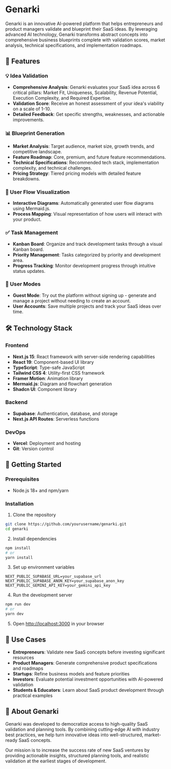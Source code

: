 # Genarki

Genarki is an innovative AI-powered platform that helps entrepreneurs and product managers validate and blueprint their SaaS ideas. By leveraging advanced AI technology, Genarki transforms abstract concepts into comprehensive business blueprints complete with validation scores, market analysis, technical specifications, and implementation roadmaps.

## 🚀 Features

### 💡 Idea Validation
- **Comprehensive Analysis**: Genarki evaluates your SaaS idea across 6 critical pillars: Market Fit, Uniqueness, Scalability, Revenue Potential, Execution Complexity, and Required Expertise.
- **Validation Score**: Receive an honest assessment of your idea's viability on a scale of 1-10.
- **Detailed Feedback**: Get specific strengths, weaknesses, and actionable improvements.

### 📊 Blueprint Generation
- **Market Analysis**: Target audience, market size, growth trends, and competitive landscape.
- **Feature Roadmap**: Core, premium, and future feature recommendations.
- **Technical Specifications**: Recommended tech stack, implementation complexity, and technical challenges.
- **Pricing Strategy**: Tiered pricing models with detailed feature breakdowns.

### 🔄 User Flow Visualization
- **Interactive Diagrams**: Automatically generated user flow diagrams using Mermaid.js.
- **Process Mapping**: Visual representation of how users will interact with your product.

### ✅ Task Management
- **Kanban Board**: Organize and track development tasks through a visual Kanban board.
- **Priority Management**: Tasks categorized by priority and development area.
- **Progress Tracking**: Monitor development progress through intuitive status updates.

### 👥 User Modes
- **Guest Mode**: Try out the platform without signing up - generate and manage a project without needing to create an account.
- **User Accounts**: Save multiple projects and track your SaaS ideas over time.

## 🛠️ Technology Stack

### Frontend
- **Next.js 15**: React framework with server-side rendering capabilities
- **React 19**: Component-based UI library
- **TypeScript**: Type-safe JavaScript
- **Tailwind CSS 4**: Utility-first CSS framework
- **Framer Motion**: Animation library
- **Mermaid.js**: Diagram and flowchart generation
- **Shadcn UI**: Component library

### Backend
- **Supabase**: Authentication, database, and storage
- **Next.js API Routes**: Serverless functions

### DevOps
- **Vercel**: Deployment and hosting
- **Git**: Version control

## 🚀 Getting Started

### Prerequisites
- Node.js 18+ and npm/yarn

### Installation

1. Clone the repository
```bash
git clone https://github.com/yourusername/genarki.git
cd genarki
```

2. Install dependencies
```bash
npm install
# or
yarn install
```

3. Set up environment variables
```
NEXT_PUBLIC_SUPABASE_URL=your_supabase_url
NEXT_PUBLIC_SUPABASE_ANON_KEY=your_supabase_anon_key
NEXT_PUBLIC_GEMINI_API_KEY=your_gemini_api_key
```

4. Run the development server
```bash
npm run dev
# or
yarn dev
```

5. Open [http://localhost:3000](http://localhost:3000) in your browser

## 💭 Use Cases

- **Entrepreneurs**: Validate new SaaS concepts before investing significant resources
- **Product Managers**: Generate comprehensive product specifications and roadmaps
- **Startups**: Refine business models and feature priorities
- **Investors**: Evaluate potential investment opportunities with AI-powered validation
- **Students & Educators**: Learn about SaaS product development through practical examples

## 🔮 About Genarki

Genarki was developed to democratize access to high-quality SaaS validation and planning tools. By combining cutting-edge AI with industry best practices, we help turn innovative ideas into well-structured, market-ready SaaS concepts.

Our mission is to increase the success rate of new SaaS ventures by providing actionable insights, structured planning tools, and realistic validation at the earliest stages of development.
